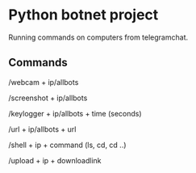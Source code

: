 
# Python botnet project

Running commands on computers from telegramchat. 




## Commands 
 
/webcam + ip/allbots

/screenshot + ip/allbots

/keylogger + ip/allbots  +  time (seconds)

/url + ip/allbots + url

/shell + ip + command (ls, cd, cd ..)

/upload + ip + downloadlink




